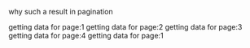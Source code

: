 why such a result in pagination

getting data for page:1
getting data for page:2
getting data for page:3
getting data for page:4
getting data for page:1
